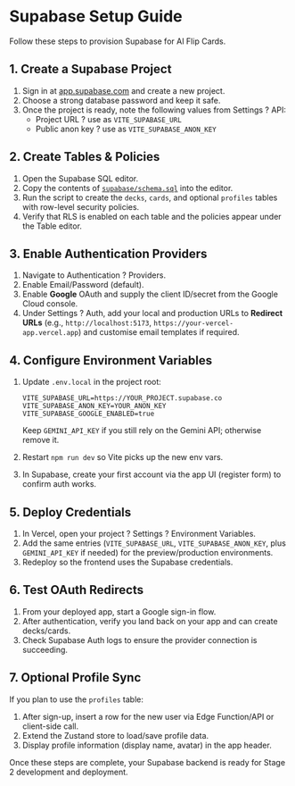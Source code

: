 # Supabase Setup Guide

Follow these steps to provision Supabase for AI Flip Cards.

## 1. Create a Supabase Project

1. Sign in at [app.supabase.com](https://app.supabase.com) and create a new project.
2. Choose a strong database password and keep it safe.
3. Once the project is ready, note the following values from Settings ? API:
   - Project URL ? use as `VITE_SUPABASE_URL`
   - Public anon key ? use as `VITE_SUPABASE_ANON_KEY`

## 2. Create Tables & Policies

1. Open the Supabase SQL editor.
2. Copy the contents of [`supabase/schema.sql`](../supabase/schema.sql) into the editor.
3. Run the script to create the `decks`, `cards`, and optional `profiles` tables with row-level security policies.
4. Verify that RLS is enabled on each table and the policies appear under the Table editor.

## 3. Enable Authentication Providers

1. Navigate to Authentication ? Providers.
2. Enable Email/Password (default).
3. Enable **Google** OAuth and supply the client ID/secret from the Google Cloud console.
4. Under Settings ? Auth, add your local and production URLs to **Redirect URLs** (e.g., `http://localhost:5173`, `https://your-vercel-app.vercel.app`) and customise email templates if required.

## 4. Configure Environment Variables

1. Update `.env.local` in the project root:

   ```
   VITE_SUPABASE_URL=https://YOUR_PROJECT.supabase.co
   VITE_SUPABASE_ANON_KEY=YOUR_ANON_KEY
   VITE_SUPABASE_GOOGLE_ENABLED=true
   ```

   Keep `GEMINI_API_KEY` if you still rely on the Gemini API; otherwise remove it.

2. Restart `npm run dev` so Vite picks up the new env vars.
3. In Supabase, create your first account via the app UI (register form) to confirm auth works.

## 5. Deploy Credentials

1. In Vercel, open your project ? Settings ? Environment Variables.
2. Add the same entries (`VITE_SUPABASE_URL`, `VITE_SUPABASE_ANON_KEY`, plus `GEMINI_API_KEY` if needed) for the preview/production environments.
3. Redeploy so the frontend uses the Supabase credentials.

## 6. Test OAuth Redirects

1. From your deployed app, start a Google sign-in flow.
2. After authentication, verify you land back on your app and can create decks/cards.
3. Check Supabase Auth logs to ensure the provider connection is succeeding.

## 7. Optional Profile Sync

If you plan to use the `profiles` table:

1. After sign-up, insert a row for the new user via Edge Function/API or client-side call.
2. Extend the Zustand store to load/save profile data.
3. Display profile information (display name, avatar) in the app header.

Once these steps are complete, your Supabase backend is ready for Stage 2 development and deployment.
